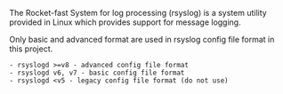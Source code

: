 
The Rocket-fast System for log processing (rsyslog) is a system utility provided in Linux which provides support for message logging. 


Only basic and advanced format are used in rsyslog config file format in this project.

    - rsyslogd >=v8 - advanced config file format
    - rsyslogd v6, v7 - basic config file format
    - rsyslogd <v5 - legacy config file format (do not use)
